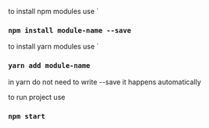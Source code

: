 to install npm modules use `
### `npm install module-name --save`

to install yarn modules use ` 
### `yarn add module-name`

in yarn do not need to write --save it happens automatically

to run project use
### `npm start`

